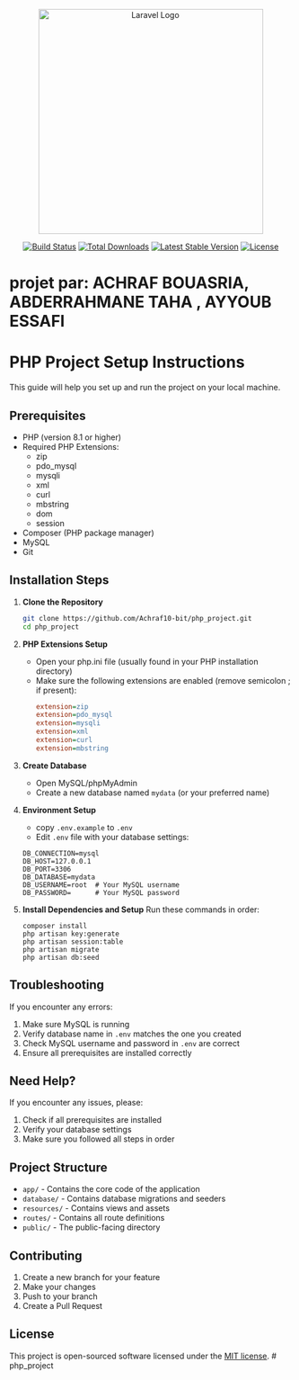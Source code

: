 <p align="center"><a href="https://laravel.com" target="_blank"><img src="https://raw.githubusercontent.com/laravel/art/master/logo-lockup/5%20SVG/2%20CMYK/1%20Full%20Color/laravel-logolockup-cmyk-red.svg" width="400" alt="Laravel Logo"></a></p>

<p align="center">
<a href="https://github.com/laravel/framework/actions"><img src="https://github.com/laravel/framework/workflows/tests/badge.svg" alt="Build Status"></a>
<a href="https://packagist.org/packages/laravel/framework"><img src="https://img.shields.io/packagist/dt/laravel/framework" alt="Total Downloads"></a>
<a href="https://packagist.org/packages/laravel/framework"><img src="https://img.shields.io/packagist/v/laravel/framework" alt="Latest Stable Version"></a>
<a href="https://packagist.org/packages/laravel/framework"><img src="https://img.shields.io/packagist/l/laravel/framework" alt="License"></a>
</p>
<h1>
    projet par: ACHRAF BOUASRIA, ABDERRAHMANE TAHA , AYYOUB ESSAFI
</h1>


# PHP Project Setup Instructions

This guide will help you set up and run the project on your local machine.

## Prerequisites

- PHP (version 8.1 or higher)
- Required PHP Extensions:
    - zip
    - pdo_mysql
    - mysqli
    - xml
    - curl
    - mbstring
    - dom
    - session
- Composer (PHP package manager)
- MySQL
- Git

## Installation Steps

1. **Clone the Repository**
   ```bash
   git clone https://github.com/Achraf10-bit/php_project.git
   cd php_project
   ```
2. **PHP Extensions Setup**
   - Open your php.ini file (usually found in your PHP installation directory)
   - Make sure the following extensions are enabled (remove semicolon ; if present):
     ```ini
     extension=zip
     extension=pdo_mysql
     extension=mysqli
     extension=xml
     extension=curl
     extension=mbstring
     ```

3. **Create Database**
   - Open MySQL/phpMyAdmin
   - Create a new database named `mydata` (or your preferred name)

4. **Environment Setup**
   - copy `.env.example` to `.env`
   - Edit `.env` file with your database settings:
   ```
   DB_CONNECTION=mysql
   DB_HOST=127.0.0.1
   DB_PORT=3306
   DB_DATABASE=mydata
   DB_USERNAME=root  # Your MySQL username
   DB_PASSWORD=      # Your MySQL password
   ```

5. **Install Dependencies and Setup**
   Run these commands in order:
   ```
   composer install
   php artisan key:generate
   php artisan session:table 
   php artisan migrate  
   php artisan db:seed  
   ```

## Troubleshooting

If you encounter any errors:

1. Make sure MySQL is running
2. Verify database name in `.env` matches the one you created
3. Check MySQL username and password in `.env` are correct
4. Ensure all prerequisites are installed correctly

## Need Help?

If you encounter any issues, please:
1. Check if all prerequisites are installed
2. Verify your database settings
3. Make sure you followed all steps in order

## Project Structure

- `app/` - Contains the core code of the application
- `database/` - Contains database migrations and seeders
- `resources/` - Contains views and assets
- `routes/` - Contains all route definitions
- `public/` - The public-facing directory

## Contributing

1. Create a new branch for your feature
2. Make your changes
3. Push to your branch
4. Create a Pull Request

## License

This project is open-sourced software licensed under the [MIT license](https://opensource.org/licenses/MIT).
#   p h p _ p r o j e c t 
 
 
